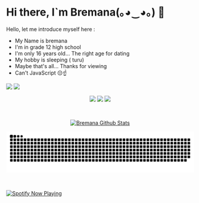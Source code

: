 

# Hi there, I`m Bremana(｡◕‿◕｡) 👋



Hello, let me introduce myself here :
- My Name is bremana
- I'm in grade 12 high school
- I'm only 16 years old... The right age for dating
- My hobby is sleeping ( turu) 
- Maybe that's all... Thanks for viewing
- Can't JavaScript 😔☝

[<img src="https://img.shields.io/badge/whatsapp-%808080.svg?&style=for-the-badge&logo=whatsapp&logoColor=white">](https://wa.me/6281366391843)
[<img src="https://img.shields.io/badge/instagram-%23E4405F.svg?&style=for-the-badge&logo=instagram&logoColor=white">](https://instagram.com/bremana404)



<p align="center">
  <img src="https://img.shields.io/badge/-JavaScript-black?style=flat-square&logo=javascript" />
  <img src="https://img.shields.io/badge/-Node.js-black?style=flat-square&logo=Node.js" />
  <img src="https://img.shields.io/badge/-Git-black?style=flat-square&logo=git" />
 </p>
<br>
<a align="center" href="https://github.com/SyncHyper5/">

![ Bremana Github Stats ](https://bad-apple-github-readme.vercel.app/api?show_bg=1&username=Bremana)


![github contribution grid snake animation](https://raw.githubusercontent.com/hoc081098/hoc081098/output/github-contribution-grid-snake.svg)

</a>

<br>

</p>

<p align="center">

  <a href="https://open.spotify.com/track/4bNvS25ZVMCvLHEUV87mp4?si=yb1PaPVnRgiTYedy8r6i_g&utm_source=copy-link&context=spotify%3Aplaylist%3A37i9dQZF1EIVoBTSiHHsdx&dl_branch=1" target="_blank"><img src="https://now-playing-on-spotify.vercel.app/api/spotify" alt="Spotify Now Playing" width="350"/></a>

</p>
